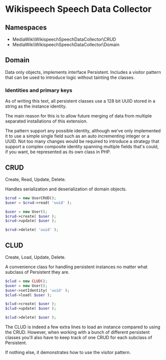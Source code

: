 # Wikispeech Speech Data Collector

## Namespaces

* MediaWiki\WikispeechSpeechDataCollector\CRUD
* MediaWiki\WikispeechSpeechDataCollector\Domain

## Domain

Data only objects, implements interface Persistent.
Includes a visitor pattern that can be used to introduce logic
without tainting the classes.

### Identities and primary keys

As of writing this text, all persistent classes use a 128 bit UUID
stored in a string as the instance identity.

The main reason for this is to allow future merging of data from
multiple separated installations of this extension.

The pattern support any possible identity, although we've only implemented
it to use a simple single field such as an auto incrementing integer or
a UUID. Not too many changes would be required to introduce a strategy
that support a complex composite identity spanning multiple fields that's
could, if you want, be represented as its own class in PHP.

## CRUD

Create, Read, Update, Delete.

Handles serialization and deserialization of domain objects.

```php
$crud = new UserCRUD();
$user = $crud->read( 'uuid' );

$user = new User();
$crud->create( $user );
$crud->update( $user );

$crud->delete( 'uuid' );
```

## CLUD

Create, Load, Update, Delete.

A convenience class for handling persistent instances no matter what
subclass of Persistent they are.

```php
$clud = new CLUD();
$user = new User();
$user->setIdentity( 'uuid' );
$clud->load( $user );

$clud->create( $user );
$clud->update( $user );

$clud->delete( $user );
```

The CLUD is indeed a few extra lines to load an instance compared
to using the CRUD. However, when working with a bunch of different
persistent classes you'll also have to keep track of one CRUD for
each subclass of Persistent.

If nothing else, it demonstrates how to use the visitor pattern.
